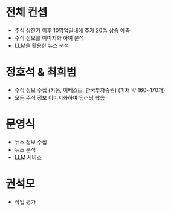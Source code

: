 # 전체 컨셉
- 주식 상한가 이후 10영업일내에 추가 20% 상승 예측
- 주식 정보를 이미지화 하여 분석
- LLM을 활용한 뉴스 분석

# 정호석 & 최희범
- 주식 정보 수집 (키움, 이베스트, 한국투자증권) (피처 약 160~170개)
- 모든 주식 정보 이미지화하여 딥러닝 학습

# 문영식
- 뉴스 정보 수집
- 뉴스 분석
- LLM 서비스

# 권석모
- 작업 평가
